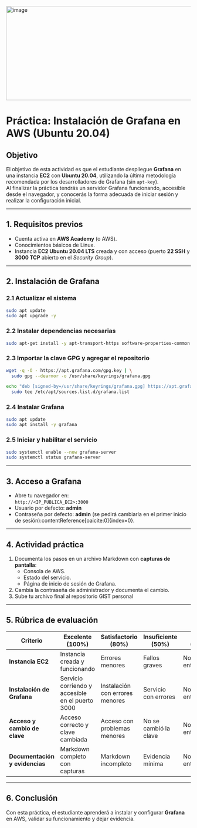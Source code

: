 <img width="512" height="256" alt="image" src="https://github.com/user-attachments/assets/71156c71-eae3-4ce8-94f3-17593c98def1" />


# Práctica: Instalación de Grafana en AWS (Ubuntu 20.04)

## Objetivo
El objetivo de esta actividad es que el estudiante despliegue **Grafana** en una instancia **EC2** con **Ubuntu 20.04**, utilizando la última metodología recomendada por los desarrolladores de Grafana (sin `apt-key`).  
Al finalizar la práctica tendrás un servidor Grafana funcionando, accesible desde el navegador, y conocerás la forma adecuada de iniciar sesión y realizar la configuración inicial.

---

## 1. Requisitos previos
- Cuenta activa en **AWS Academy** (o AWS).
- Conocimientos básicos de Linux.
- Instancia **EC2 Ubuntu 20.04 LTS** creada y con acceso (puerto **22 SSH** y **3000 TCP** abierto en el *Security Group*).

---

## 2. Instalación de Grafana

### 2.1 Actualizar el sistema
```bash
sudo apt update
sudo apt upgrade -y
```

### 2.2 Instalar dependencias necesarias
```bash
sudo apt-get install -y apt-transport-https software-properties-common wget
```

### 2.3 Importar la clave GPG y agregar el repositorio
```bash
wget -q -O - https://apt.grafana.com/gpg.key | \
  sudo gpg --dearmor -o /usr/share/keyrings/grafana.gpg

echo "deb [signed-by=/usr/share/keyrings/grafana.gpg] https://apt.grafana.com stable main" | \
  sudo tee /etc/apt/sources.list.d/grafana.list
```

### 2.4 Instalar Grafana
```bash
sudo apt update
sudo apt install -y grafana
```

### 2.5 Iniciar y habilitar el servicio
```bash
sudo systemctl enable --now grafana-server
sudo systemctl status grafana-server
```

---

## 3. Acceso a Grafana
- Abre tu navegador en:  
  `http://<IP_PUBLICA_EC2>:3000`
- Usuario por defecto: **admin**  
- Contraseña por defecto: **admin** (se pedirá cambiarla en el primer inicio de sesión):contentReference[oaicite:0]{index=0}.

---

## 4. Actividad práctica
1. Documenta los pasos en un archivo Markdown con **capturas de pantalla**:
   - Consola de AWS.
   - Estado del servicio.
   - Página de inicio de sesión de Grafana.
2. Cambia la contraseña de administrador y documenta el cambio.
3. Sube tu archivo final al repositorio GIST personal

---

## 5. Rúbrica de evaluación

| Criterio                        | Excelente (100%)                           | Satisfactorio (80%)         | Insuficiente (50%)      | Nulo (0%)     |
|--------------------------------|--------------------------------------------|-----------------------------|-------------------------|---------------|
| **Instancia EC2**              | Instancia creada y funcionando              | Errores menores             | Fallos graves           | No entregado  |
| **Instalación de Grafana**     | Servicio corriendo y accesible en el puerto 3000 | Instalación con errores menores | Servicio con errores | No entregado  |
| **Acceso y cambio de clave**   | Acceso correcto y clave cambiada            | Acceso con problemas menores | No se cambió la clave   | No entregado  |
| **Documentación y evidencias** | Markdown completo con capturas              | Markdown incompleto         | Evidencia mínima        | No entregado  |

---

## 6. Conclusión
Con esta práctica, el estudiante aprenderá a instalar y configurar **Grafana** en AWS, validar su funcionamiento y dejar evidencia.
